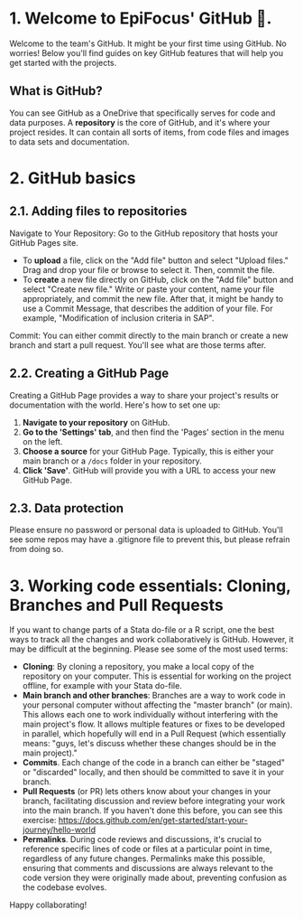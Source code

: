 # 1. Welcome to EpiFocus' GitHub 👋.
Welcome to the team's GitHub. It might be your first time using GitHub. No worries! Below you'll find guides on key GitHub features that will help you get started with the projects.

## What is GitHub?
You can see GitHub as a OneDrive that specifically serves for code and data purposes. A **repository** is the core of GitHub, and it's where your project resides. It can contain all sorts of items, from code files and images to data sets and documentation. <br>

# 2. GitHub basics
## 2.1. Adding files to repositories
Navigate to Your Repository: Go to the GitHub repository that hosts your GitHub Pages site.
- To **upload** a file, click on the "Add file" button and select "Upload files." Drag and drop your file or browse to select it. Then, commit the file.
- To **create** a new file directly on GitHub, click on the "Add file" button and select "Create new file." Write or paste your content, name your file appropriately, and commit the new file.
After that, it might be handy to use a Commit Message, that describes the addition of your file. For example, "Modification of inclusion criteria in SAP".

Commit: You can either commit directly to the main branch or create a new branch and start a pull request. You'll see what are those terms after.

## 2.2. Creating a GitHub Page
Creating a GitHub Page provides a way to share your project's results or documentation with the world. Here's how to set one up:
1. **Navigate to your repository** on GitHub.
2. **Go to the 'Settings' tab**, and then find the 'Pages' section in the menu on the left.
3. **Choose a source** for your GitHub Page. Typically, this is either your main branch or a `/docs` folder in your repository.
4. **Click 'Save'**. GitHub will provide you with a URL to access your new GitHub Page.


## 2.3. Data protection
Please ensure no password or personal data is uploaded to GitHub. You'll see some repos may have a .gitignore file to prevent this, but please refrain from doing so.


# 3. Working code essentials: Cloning, Branches and Pull Requests
If you want to change parts of a Stata do-file or a R script, one the best ways to track all the changes and work collaboratively is GitHub. However, it may be difficult at the beginning. Please see some of the most used terms:
- **Cloning**: By cloning a repository, you make a local copy of the repository on your computer. This is essential for working on the project offline, for example with your Stata do-file.
- **Main branch and other branches**: Branches are a way to work code in your personal computer without affecting the "master branch" (or main). This allows each one to work individually without interfering with the main project's flow. It allows multiple features or fixes to be developed in parallel, which hopefully will end in a Pull Request (which essentially means: "guys, let's discuss whether these changes should be in the main project)." 
- **Commits**. Each change of the code in a branch can either be "staged" or "discarded" locally, and then should be committed to save it in your branch.
- **Pull Requests** (or PR) lets others know about your changes in your branch, facilitating discussion and review before integrating your work into the main branch. If you haven't done this before, you can see this exercise: https://docs.github.com/en/get-started/start-your-journey/hello-world
- **Permalinks**. During code reviews and discussions, it's crucial to reference specific lines of code or files at a particular point in time, regardless of any future changes. Permalinks make this possible, ensuring that comments and discussions are always relevant to the code version they were originally made about, preventing confusion as the codebase evolves.

Happy collaborating!
